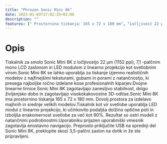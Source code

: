 ```yaml
---
title: "Phrozen Sonic Mini 8k"
date: 2023-01-03T17:02:25+01:00
description: ""
features: [" Prostornina tiskanja: 165 x 72 x 180 mm", "Ločljivost 22 µm (1152 ppi)", "7,1 palčni monokromatski LCD zaslon"]
---
```

# Opis
Tiskalnik za smolo Sonic Mini 8K z ločljivostjo 22 µm (1152 ppi), 7,1 -palčnim mono LCD zaslonom in LED modulom z linearno projekcijo kot svetlobnim virom.Sonic Mini 8K se lahko uporablja za tiskanje izjemno realističnih modelov z najfinejšimi teksturami, gubami in porami z natančnostjo, ki presega najboljše ročno izdelane kose profesionalnih kiparjev.Dvojne linearne tirnice Sonic Mini 8K zagotavljajo zanesljivo stabilnost, dolgo življenjsko dobo in zagotavljajo visokokakovostne 3D-odtise.Sonic Mini 8K ima prostornino tiskanja 165 x 72 x 180 mm. Dovolj prostora za izdelavo majhnih in srednje velikih modelov.Tiskalnik kot vir svetlobe uporablja LED modul z linearno projekcijo, ki učinkovito podaljša dolžino optične poti in izboljša enakomernost svetlobe za več kot 90%. Rezultat so ostri modeli z natančnimi podrobnostmi.Uporabniku prijazen uporabniški vmesnik zagotavlja enostavno navigacijo. Preprosto priključite USB na sprednji del Sonic Mini 8K, preklopite skozi 3,5-palčni zaslon na dotik in že ste pripravljeni.